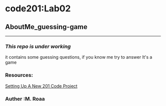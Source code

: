 # code201:Lab02 
## AboutMe_guessing-game
<hr></hr>

### *This repo is under working*
it contains some guessing questions, if you know me try to answer It's a game

### Resources:
[Setting Up A New 201 Code Project](https://codefellows.github.io/code-201-guide/curriculum/class-02/project_setup)

### Auther :M. Roaa 


